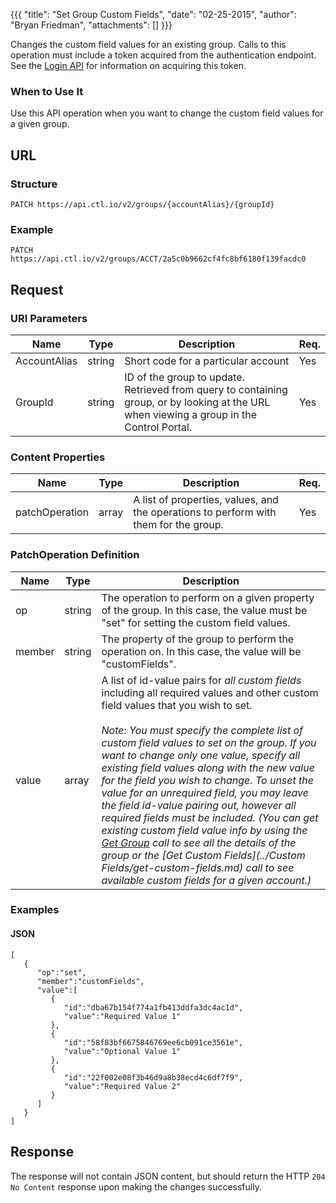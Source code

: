 {{{
  "title": "Set Group Custom Fields",
  "date": "02-25-2015",
  "author": "Bryan Friedman",
  "attachments": []
}}}

Changes the custom field values for an existing group. Calls to this operation must include a token acquired from the authentication endpoint. See the [Login API](../Authentication/login.md) for information on acquiring this token.

### When to Use It

Use this API operation when you want to change the custom field values for a given group.

## URL

### Structure

    PATCH https://api.ctl.io/v2/groups/{accountAlias}/{groupId}

### Example

    PATCH https://api.ctl.io/v2/groups/ACCT/2a5c0b9662cf4fc8bf6180f139facdc0

## Request

### URI Parameters

| Name | Type | Description | Req. |
| --- | --- | --- | --- |
| AccountAlias | string | Short code for a particular account | Yes |
| GroupId | string | ID of the group to update. Retrieved from query to containing group, or by looking at the URL when viewing a group in the Control Portal. | Yes |

### Content Properties

| Name | Type | Description | Req. |
| --- | --- | --- | --- |
| patchOperation | array | A list of properties, values, and the operations to perform with them for the group. | Yes |

### PatchOperation Definition

| Name | Type | Description |
| --- | --- | --- |
| op | string | The operation to perform on a given property of the group. In this case, the value must be "set" for setting the custom field values. |
| member | string | The property of the group to perform the operation on. In this case, the value will be "customFields". |
| value | array | A list of id-value pairs for _all custom fields_ including all required values and other custom field values that you wish to set.<br/><br/>_Note: You must specify the complete list of custom field values to set on the group. If you want to change only one value, specify all existing field values along with the new value for the field you wish to change. To unset the value for an unrequired field, you may leave the field id-value pairing out, however all required fields must be included. (You can get existing custom field value info by using the [Get Group](get-group.md) call to see all the details of the group or the [Get Custom Fields](../Custom Fields/get-custom-fields.md) call to see available custom fields for a given account.)_ |


### Examples

#### JSON

    [
       {
          "op":"set",
          "member":"customFields",
          "value":[
             {
                "id":"dba67b154f774a1fb413ddfa3dc4ac1d",
                "value":"Required Value 1"
             },
             {
                "id":"58f83bf6675846769ee6cb091ce3561e",
                "value":"Optional Value 1"
             },
             {
                "id":"22f002e08f3b46d9a8b38ecd4c6df7f9",
                "value":"Required Value 2"
             }
          ]
       }
    ]

## Response

The response will not contain JSON content, but should return the HTTP `204 No Content` response upon making the changes successfully.
